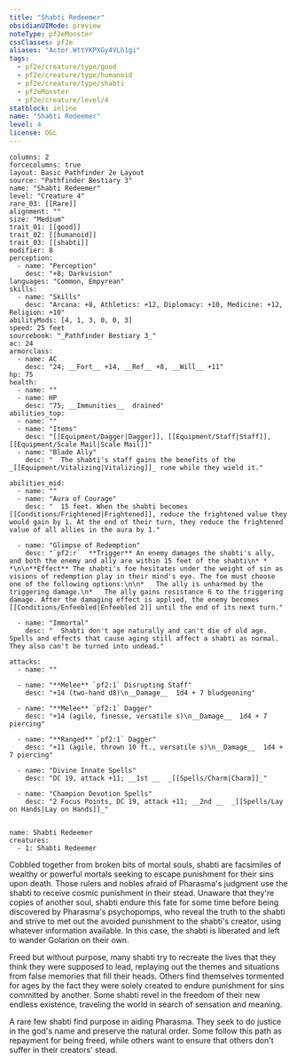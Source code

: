 ```yaml
---
title: "Shabti Redeemer"
obsidianUIMode: preview
noteType: pf2eMonster
cssClasses: pf2e
aliases: "Actor.WttYKPXGy4VLh1gi" 
tags:
  - pf2e/creature/type/good
  - pf2e/creature/type/humanoid
  - pf2e/creature/type/shabti
  - pf2eMonster
  - pf2e/creature/level/4
statblock: inline
name: "Shabti Redeemer"
level: 4
license: OGL
---
```


```statblock
columns: 2
forcecolumns: true
layout: Basic Pathfinder 2e Layout
source: "Pathfinder Bestiary 3"
name: "Shabti Redeemer"
level: "Creature 4"
rare_03: [[Rare]]
alignment: ""
size: "Medium"
trait_01: [[good]]
trait_02: [[humanoid]]
trait_03: [[shabti]]
modifier: 8
perception:
  - name: "Perception"
    desc: "+8; Darkvision"
languages: "Common, Empyrean"
skills:
  - name: "Skills"
    desc: "Arcana: +8, Athletics: +12, Diplomacy: +10, Medicine: +12, Religion: +10"
abilityMods: [4, 1, 3, 0, 0, 3]
speed: 25 feet
sourcebook: "_Pathfinder Bestiary 3_"
ac: 24
armorclass:
  - name: AC
    desc: "24; __Fort__ +14, __Ref__ +8, __Will__ +11"
hp: 75
health:
  - name: ""
  - name: HP
    desc: "75; __Immunities__  drained"
abilities_top:
  - name: ""
  - name: "Items"
    desc: "[[Equipment/Dagger|Dagger]], [[Equipment/Staff|Staff]], [[Equipment/Scale Mail|Scale Mail]]"
  - name: "Blade Ally"
    desc: "  The shabti's staff gains the benefits of the _[[Equipment/Vitalizing|Vitalizing]]_ rune while they wield it."

abilities_mid:
  - name: ""
  - name: "Aura of Courage"
    desc: "  15 feet. When the shabti becomes [[Conditions/Frightened|Frightened]], reduce the frightened value they would gain by 1. At the end of their turn, they reduce the frightened value of all allies in the aura by 1."

  - name: "Glimpse of Redemption"
    desc: "`pf2:r`  **Trigger** An enemy damages the shabti's ally, and both the enemy and ally are within 15 feet of the shabti\n* * *\n\n**Effect** The shabti's foe hesitates under the weight of sin as visions of redemption play in their mind's eye. The foe must choose one of the following options:\n\n*   The ally is unharmed by the triggering damage.\n*   The ally gains resistance 6 to the triggering damage. After the damaging effect is applied, the enemy becomes [[Conditions/Enfeebled|Enfeebled 2]] until the end of its next turn."

  - name: "Immortal"
    desc: "  Shabti don't age naturally and can't die of old age. Spells and effects that cause aging still affect a shabti as normal. They also can't be turned into undead."

attacks:
  - name: ""

  - name: "**Melee** `pf2:1` Disrupting Staff"
    desc: "+14 (two-hand d8)\n__Damage__  1d4 + 7 bludgeoning"

  - name: "**Melee** `pf2:1` Dagger"
    desc: "+14 (agile, finesse, versatile s)\n__Damage__  1d4 + 7 piercing"

  - name: "**Ranged** `pf2:1` Dagger"
    desc: "+11 (agile, thrown 10 ft., versatile s)\n__Damage__  1d4 + 7 piercing"

  - name: "Divine Innate Spells"
    desc: "DC 19, attack +11; __1st __  _[[Spells/Charm|Charm]]_"

  - name: "Champion Devotion Spells"
    desc: "2 Focus Points, DC 19, attack +11; __2nd __  _[[Spells/Lay on Hands|Lay on Hands]]_"
 
```

```encounter-table
name: Shabti Redeemer
creatures:
  - 1: Shabti Redeemer
```



Cobbled together from broken bits of mortal souls, shabti are facsimiles of wealthy or powerful mortals seeking to escape punishment for their sins upon death. Those rulers and nobles afraid of Pharasma's judgment use the shabti to receive cosmic punishment in their stead. Unaware that they're copies of another soul, shabti endure this fate for some time before being discovered by Pharasma's psychopomps, who reveal the truth to the shabti and strive to met out the avoided punishment to the shabti's creator, using whatever information available. In this case, the shabti is liberated and left to wander Golarion on their own.

Freed but without purpose, many shabti try to recreate the lives that they think they were supposed to lead, replaying out the themes and situations from false memories that fill their heads. Others find themselves tormented for ages by the fact they were solely created to endure punishment for sins committed by another. Some shabti revel in the freedom of their new endless existence, traveling the world in search of sensation and meaning.

A rare few shabti find purpose in aiding Pharasma. They seek to do justice in the god's name and preserve the natural order. Some follow this path as repayment for being freed, while others want to ensure that others don't suffer in their creators' stead.
